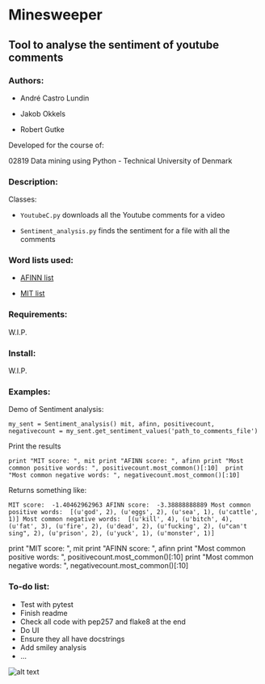 # Minesweeper
## Tool to analyse the sentiment of youtube comments


### Authors:
* André Castro Lundin

* Jakob Okkels

* Robert Gutke

Developed for the course of:

02819 Data mining using Python - Technical University of Denmark

### Description:
Classes:

* `YoutubeC.py` downloads all the Youtube comments for a video

* `Sentiment_analysis.py` finds the sentiment for a file with all the comments

### Word lists used:
- [AFINN list](http://neuro.imm.dtu.dk/wiki/AFINN)

- [MIT list](http://goo.gl/01A0iw)

### Requirements:
W.I.P.

### Install:
W.I.P.

### Examples:


Demo of Sentiment analysis:

`my_sent = Sentiment_analysis()
mit, afinn, positivecount, negativecount = my_sent.get_sentiment_values('path_to_comments_file')`

Print the results

`print "MIT score: ", mit
print "AFINN score: ", afinn
print "Most common positive words: ", positivecount.most_common()[:10] 
print "Most common negative words: ", negativecount.most_common()[:10] `

Returns something like:

`MIT score:  -1.40462962963
AFINN score:  -3.38888888889
Most common positive words:  [(u'god', 2), (u'eggs', 2), (u'sea', 1), (u'cattle', 1)]
Most common negative words:  [(u'kill', 4), (u'bitch', 4), (u'fat', 3), (u'fire', 2), (u'dead', 2), (u'fucking', 2), (u"can't sing", 2), (u'prison', 2), (u'yuck', 1), (u'monster', 1)]`

print "MIT score: ", mit
print "AFINN score: ", afinn
print "Most common positive words: ", positivecount.most_common()[:10] 
print "Most common negative words: ", negativecount.most_common()[:10] 

### To-do list:
- Test with pytest
- Finish readme
- Check all code with pep257 and flake8 at the end
- Do UI
- Ensure they all have docstrings
- Add smiley analysis
- ...

![alt text](http://upload.wikimedia.org/wikipedia/en/5/5c/Minesweeper_Icon.png "Not that kind of mine. Datamining...")
